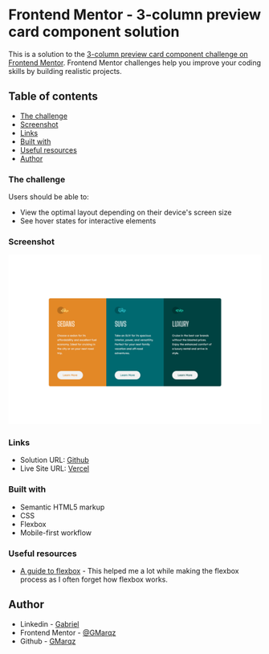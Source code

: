 # Frontend Mentor - 3-column preview card component solution

This is a solution to the [3-column preview card component challenge on Frontend Mentor](https://www.frontendmentor.io/challenges/3column-preview-card-component-pH92eAR2-). Frontend Mentor challenges help you improve your coding skills by building realistic projects. 

## Table of contents

  - [The challenge](#the-challenge)
  - [Screenshot](#screenshot)
  - [Links](#links)
  - [Built with](#built-with)
  - [Useful resources](#useful-resources)
  - [Author](#author)


### The challenge

Users should be able to:

- View the optimal layout depending on their device's screen size
- See hover states for interactive elements

### Screenshot

![Desktop Version](/images/Screenshot-2023-10-05-at-18-47-26-Frontend-Mentor-3-column-preview-card-component.png)

### Links

- Solution URL: [Github](https://github.com/GMarqz/3-column-preview-card-component)
- Live Site URL: [Vercel](https://3-column-preview-card-component-teal-chi.vercel.app)

### Built with

- Semantic HTML5 markup
- CSS
- Flexbox
- Mobile-first workflow

### Useful resources

- [A guide to flexbox](https://css-tricks.com/snippets/css/a-guide-to-flexbox/) - This helped me a lot while making the flexbox process as I often forget how flexbox works.

## Author

- Linkedin - [Gabriel](www.linkedin.com/in/gabriel-marques-mar)
- Frontend Mentor - [@GMarqz](https://www.frontendmentor.io/profile/GMarqz)
- Github - [GMarqz](https://github.com/GMarqz)
